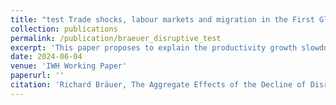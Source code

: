 ```yaml
---
title: "test Trade shocks, labour markets and migration in the First Globalisation"
collection: publications
permalink: /publication/braeuer_disruptive_test
excerpt: 'This paper proposes to explain the productivity growth slowdown with firms consciously preventing disruptive innovation. I build an endogenous growth model with incremental and disruptive inventions and an inventor labor market where firms poach disruptive inventors to protect established technologies. I calibrate this model to the global patent landscape in 1990 and show that it predicts 52% of the decline of disruptive innovation until 2010. I confirm critical assumptions with an event study: Disruptions increase future research productivity, hurt incumbent inventors and raise the probability of future disruption. Without disruption, technology classes trend further towards incrementalism. '
date: 2024-06-04
venue: 'IWH Working Paper'
paperurl: ''
citation: 'Richard Bräuer, The Aggregate Effects of the Decline of Disruptive Innovation, IWH Working Paper, 2024'
---
```

